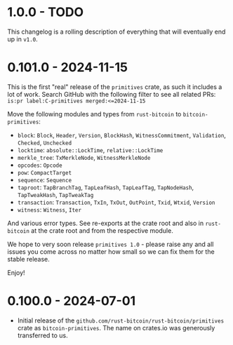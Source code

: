 # 1.0.0 - TODO

This changelog is a rolling description of everything that will eventually end up in `v1.0`.

# 0.101.0 - 2024-11-15

This is the first "real" release of the `primitives` crate, as such it
includes a lot of work. Search GitHub with the following filter to see
all related PRs: `is:pr label:C-primitives merged:<=2024-11-15`

Move the following modules and types from `rust-bitcoin` to `bitcoin-primitives`:

- `block`: `Block`, `Header`, `Version`, `BlockHash`, `WitnessCommitment`, `Validation`, `Checked`, `Unchecked`
- `locktime`: `absolute::LockTime`, `relative::LockTime`
- `merkle_tree`: `TxMerkleNode`, `WitnessMerkleNode`
- `opcodes`: `Opcode`
- `pow`: `CompactTarget`
- `sequence`: `Sequence`
- `taproot`: `TapBranchTag`, `TapLeafHash`, `TapLeafTag`, `TapNodeHash`, `TapTweakHash`, `TapTweakTag`
- `transaction`: `Transaction`, `TxIn`, `TxOut`, `OutPoint`, `Txid`, `Wtxid`, `Version`
- `witness`: `Witness`, `Iter`

And various error types. See re-exports at the crate root and also in `rust-bitcoin` at the crate
root and from the respective module.

We hope to very soon release `primitives 1.0` - please raise any and all issues you come across no
matter how small so we can fix them for the stable release.

Enjoy!

# 0.100.0 - 2024-07-01

* Initial release of the `github.com/rust-bitcoin/rust-bitcoin/primitives` crate as
  `bitcoin-primitives`. The name on crates.io was generously transferred to us.

